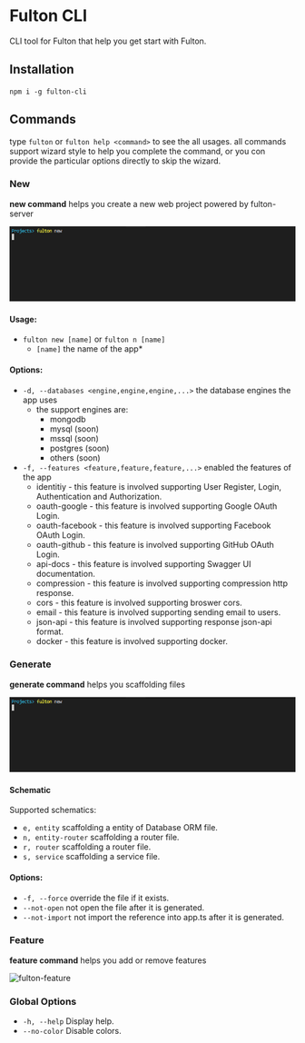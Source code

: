 # Fulton CLI

CLI tool for Fulton that help you get start with Fulton.


## Installation

```
npm i -g fulton-cli
```

## Commands
type `fulton` or `fulton help <command>` to see the all usages. all commands support wizard style to help you complete the command, or you con provide the particular options directly to skip the wizard.

### New
**new command** helps you create a new web project powered by fulton-server

![fulton-new](/screenshots/fulton-new.gif)

#### Usage:
* `fulton new [name]` or `fulton n [name]`
    * `[name]` the name of the app*

#### Options:
* `-d, --databases <engine,engine,engine,...>` the database engines the app uses
    * the support engines are: 
        * mongodb
        * mysql (soon) 
        * mssql (soon) 
        * postgres (soon) 
        * others (soon) 
* `-f, --features <feature,feature,feature,...>` enabled the features of the app
    * identitiy - this feature is involved supporting User Register, Login, Authentication and Authorization.
    * oauth-google - this feature is involved supporting Google OAuth Login.
    * oauth-facebook - this feature is involved supporting Facebook OAuth Login.
    * oauth-github - this feature is involved supporting GitHub OAuth Login.
    * api-docs - this feature is involved supporting Swagger UI documentation.
    * compression - this feature is involved supporting compression http response.
    * cors - this feature is involved supporting broswer cors.
    * email - this feature is involved supporting sending email to users.
    * json-api - this feature is involved supporting response json-api format.
    * docker - this feature is involved supporting docker.

### Generate
**generate command** helps you scaffolding files

![fulton-new](/screenshots/fulton-new.gif)

#### Schematic
Supported schematics:
* `e, entity` scaffolding a entity of Database ORM file.
* `n, entity-router` scaffolding a router file.
* `r, router` scaffolding a router file.
* `s, service` scaffolding a service file.

#### Options:
* `-f, --force` override the file if it exists.
* `--not-open` not open the file after it is generated.
* `--not-import` not import the reference into app.ts after it is generated.

### Feature
**feature command** helps you add or remove features

![fulton-feature](/assets/fulton-feature.gif)

### Global Options
* `-h, --help` Display help.
* `--no-color` Disable colors.
